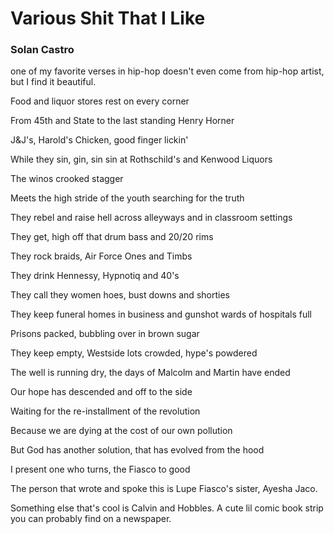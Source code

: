 # Various Shit That I Like
### Solan Castro

one of my favorite verses in hip-hop doesn't even come from hip-hop artist, but I find it beautiful. 

Food and liquor stores rest on every corner

From 45th and State to the last standing Henry Horner

J&J's, Harold's Chicken, good finger lickin'

While they sin, gin, sin sin at Rothschild's and Kenwood Liquors

The winos crooked stagger

Meets the high stride of the youth searching for the truth

They rebel and raise hell across alleyways and in classroom settings

They get, high off that drum bass and 20/20 rims

They rock braids, Air Force Ones and Timbs

They drink Hennessy, Hypnotiq and 40's

They call they women hoes, bust downs and shorties

They keep funeral homes in business and gunshot wards of hospitals full

Prisons packed, bubbling over in brown sugar

They keep empty, Westside lots crowded, hype's powdered

The well is running dry, the days of Malcolm and Martin have ended

Our hope has descended and off to the side

Waiting for the re-installment of the revolution

Because we are dying at the cost of our own pollution

But God has another solution, that has evolved from the hood

I present one who turns, the Fiasco to good

The person that wrote and spoke this is Lupe Fiasco's sister, Ayesha Jaco. 



Something else that's cool is Calvin and Hobbles. A cute lil comic book strip you can probably find on a newspaper. 

